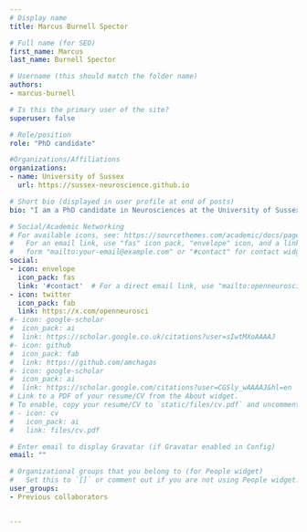 ```yaml
---
# Display name
title: Marcus Burnell Spector

# Full name (for SEO)
first_name: Marcus
last_name: Burnell Spector

# Username (this should match the folder name)
authors: 
- marcus-burnell

# Is this the primary user of the site?
superuser: false

# Role/position
role: "PhD candidate"

#Organizations/Affiliations
organizations:
- name: University of Sussex
  url: https://sussex-neuroscience.github.io

# Short bio (displayed in user profile at end of posts)
bio: "I am a PhD candidate in Neurosciences at the University of Sussex where I am developing open source tools for Neurosciences."

# Social/Academic Networking
# For available icons, see: https://sourcethemes.com/academic/docs/page-builder/#icons
#   For an email link, use "fas" icon pack, "envelope" icon, and a link in the
#   form "mailto:your-email@example.com" or "#contact" for contact widget.
social:
- icon: envelope
  icon_pack: fas
  link: '#contact'  # For a direct email link, use "mailto:openneuroscience@gmail.com".
- icon: twitter
  icon_pack: fab
  link: https://x.com/openneurosci
#- icon: google-scholar
#  icon_pack: ai
#  link: https://scholar.google.co.uk/citations?user=sIwtMXoAAAAJ
#- icon: github
#  icon_pack: fab
#  link: https://github.com/amchagas
#- icon: google-scholar
#  icon_pack: ai
#  link: https://scholar.google.com/citations?user=CGSly_wAAAAJ&hl=en
# Link to a PDF of your resume/CV from the About widget.
# To enable, copy your resume/CV to `static/files/cv.pdf` and uncomment the lines below.
# - icon: cv
#   icon_pack: ai
#   link: files/cv.pdf

# Enter email to display Gravatar (if Gravatar enabled in Config)
email: ""

# Organizational groups that you belong to (for People widget)
#   Set this to `[]` or comment out if you are not using People widget.
user_groups:
- Previous collaborators


---
```



